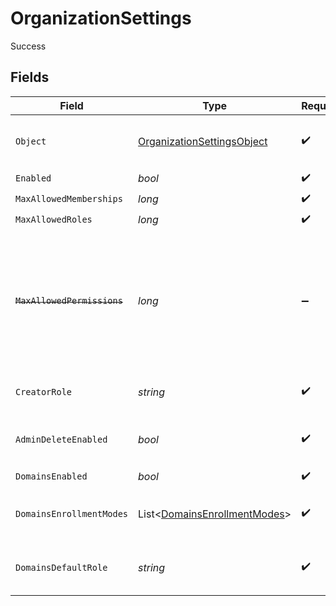 # OrganizationSettings

Success


## Fields

| Field                                                                                                                                                                                             | Type                                                                                                                                                                                              | Required                                                                                                                                                                                          | Description                                                                                                                                                                                       | Example                                                                                                                                                                                           |
| ------------------------------------------------------------------------------------------------------------------------------------------------------------------------------------------------- | ------------------------------------------------------------------------------------------------------------------------------------------------------------------------------------------------- | ------------------------------------------------------------------------------------------------------------------------------------------------------------------------------------------------- | ------------------------------------------------------------------------------------------------------------------------------------------------------------------------------------------------- | ------------------------------------------------------------------------------------------------------------------------------------------------------------------------------------------------- |
| `Object`                                                                                                                                                                                          | [OrganizationSettingsObject](../../Models/Components/OrganizationSettingsObject.md)                                                                                                               | :heavy_check_mark:                                                                                                                                                                                | String representing the object's type. Objects of the same type share the same value.                                                                                                             | organization_settings                                                                                                                                                                             |
| `Enabled`                                                                                                                                                                                         | *bool*                                                                                                                                                                                            | :heavy_check_mark:                                                                                                                                                                                | N/A                                                                                                                                                                                               | true                                                                                                                                                                                              |
| `MaxAllowedMemberships`                                                                                                                                                                           | *long*                                                                                                                                                                                            | :heavy_check_mark:                                                                                                                                                                                | N/A                                                                                                                                                                                               | 5                                                                                                                                                                                                 |
| `MaxAllowedRoles`                                                                                                                                                                                 | *long*                                                                                                                                                                                            | :heavy_check_mark:                                                                                                                                                                                | N/A                                                                                                                                                                                               | 3                                                                                                                                                                                                 |
| ~~`MaxAllowedPermissions`~~                                                                                                                                                                       | *long*                                                                                                                                                                                            | :heavy_minus_sign:                                                                                                                                                                                | : warning: ** DEPRECATED **: This will be removed in a future release, please migrate away from it as soon as possible.<br/><br/>max_allowed_permissions is now a no-op, as permissions are now unlimited | 15                                                                                                                                                                                                |
| `CreatorRole`                                                                                                                                                                                     | *string*                                                                                                                                                                                          | :heavy_check_mark:                                                                                                                                                                                | The role key that a user will be assigned after creating an organization.                                                                                                                         | admin                                                                                                                                                                                             |
| `AdminDeleteEnabled`                                                                                                                                                                              | *bool*                                                                                                                                                                                            | :heavy_check_mark:                                                                                                                                                                                | The default for whether an admin can delete an organization with the Frontend API.                                                                                                                | true                                                                                                                                                                                              |
| `DomainsEnabled`                                                                                                                                                                                  | *bool*                                                                                                                                                                                            | :heavy_check_mark:                                                                                                                                                                                | N/A                                                                                                                                                                                               | true                                                                                                                                                                                              |
| `DomainsEnrollmentModes`                                                                                                                                                                          | List<[DomainsEnrollmentModes](../../Models/Components/DomainsEnrollmentModes.md)>                                                                                                                 | :heavy_check_mark:                                                                                                                                                                                | N/A                                                                                                                                                                                               | [<br/>"automatic_invitation",<br/>"automatic_suggestion"<br/>]                                                                                                                                    |
| `DomainsDefaultRole`                                                                                                                                                                              | *string*                                                                                                                                                                                          | :heavy_check_mark:                                                                                                                                                                                | The role key that it will be used in order to create an organization invitation or suggestion.                                                                                                    | member                                                                                                                                                                                            |